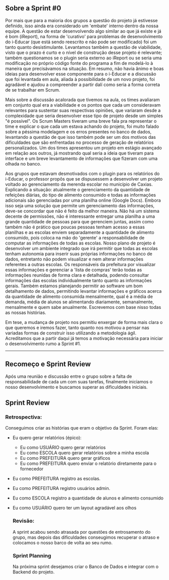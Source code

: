 ## Sobre a Sprint #0

Por mais que para a maioria dos grupos a questão do projeto já estivesse definido, isso ainda era considerado um 'embate' interno dentro da nossa equipe. A questão de estar desenvolvendo algo similar ao que já existe e já é bom (iReport), na forma de 'curativo' para problemas de desenvolvimento do i-Educar (que está sendo reescrito e não pode ser modificado) foi um tanto quanto desistimulante. Levantamos também a questão de viabilidade, visto que o prazo é curto e o nível de construção desse projeto é relevante; também questionamos se o plugin seria externo ao iReport ou se seria uma modificação no próprio código fonte do programa a fim de modelá-lo à maneira que precisávamos na situação. Em resumo, não havia ânimo e boas ideias para desenvolver esse componente para o i-Educar e a discussão que foi levantada em aula, aliada à possibilidade de um novo projeto, foi agradável e ajudou a compreender a partir dalí como seria a forma correta de se trabalhar em Scrum.

Mais sobre a discussão acalorada que tivemos na aula, os times avaliaram em conjunto qual era a viabilidade e os pontos que cada um consideravam relevantes para sustentar suas respectivas opiniões, que variaram desde a complexidade que seria desenvolver esse tipo de projeto desde um simples "é possível". Os Scrum Masters tiveram uma breve fala pra representar o time e explicar o que cada um estava achando do projeto, foi muito falado sobre a péssima modelagem e os erros presentes no banco de dados, levantando a questão de que isso também pode ser um dos motivos das dificuldades que são enfrentadas no processo de geração de relatórios personalizados. Um dos times apresentou um projeto em estágio avançado em relação aos outros, já mostrando qual seria a ideia que tiveram para interface e um breve levantamento de informações que fizeram com uma olhada no banco.

Aos grupos que estavam desmotivados com o plugin para os relatórios do i-Educar, o professor propôs que se dispusessem a desenvolver um projeto voltado ao gerenciamento da merenda escolar no município de Caxias. Explicando a situação: atualmente o gerenciamento da quantidade de refeições diárias, do tipo de alimento consumido e todas as informações adicionais são gerenciadas por uma planilha online (Google Docs). Embora isso seja uma solução que permite um gerenciamento das informações, deve-se concordar que não é feito da melhor maneira. Não há um sistema decente de permissões, não é interessante entregar uma planilha a uma grande quantidade de pessoas para que gerenciem juntas, assim como também não é prático que poucas pessoas tenham acesso a essas planilhas e as escolas enviem separadamente a quantidade de alimento consumido, pois coloca na mão do 'gerente' a responsabilidade de computar as informações de todas as escolas. Nosso plano de projeto é desenvolver um ambiente integrado que irá permitir que todas as escolas tenham autonomia para inserir suas próprias informações no banco de dados, entretanto não podem visualizar e nem alterar informações referentes a outras escolas. Os responsáveis da prefeitura por visualizar essas informações e gerenciar a 'lista de compras' terão todas as informações reunidas de forma clara e detalhada, podendo consultar informações das escolas individualmente tanto quanto as informações gerais. Também estamos planejando permitir ao software um bom detalhamento de dados, permitindo levantar informações e gráficos acerca da quantidade de alimento consumida mensalmente, qual é a média de demanda, média de alunos se alimentando diariamente, semanalmente, mensalmente e quem sabe anualmente. Escrevemos com base nisso todas as nossas histórias.

Em tese, a mudança de projeto nos permitiu enxergar de forma mais clara o que queremos e iremos fazer, tanto quanto nos motivou a pensar nas variadas formas de construir isso utilizando a metodologia ágil. Acreditamos que a partir daqui já temos a motivação necessária para iniciar o desenvolvimento rumo a Sprint #1.

***

## Recomeço e Sprint Review

Após uma reunião e discussão entre o grupo sobre a falta de responsabilidade de cada um com suas tarefas, finalmente iniciamos o nosso desenvolvimento e buscamos superar as dificuldades iniciais.

## Sprint Review
  
  ### Retrospectiva:

Conseguimos criar as histórias que eram o objetivo da Sprint. Foram elas:

* Eu quero gerar relatórios (épico):
  * Eu como USUÁRIO quero gerar relatórios
  * Eu como ESCOLA quero gerar relatórios sobre a minha escola
  * Eu como PREFEITURA quero gerar gráficos
  * Eu como PREFEITURA quero enviar o relatório diretamente para o fornecedor
* Eu como PREFEITURA registro as escolas.
* Eu como PREFEITURA registro usuários admin.
* Eu como ESCOLA registro a quantidade de alunos e alimento consumido
* Eu como USUÁRIO quero ter um layout agradável aos olhos
      
  ###  Revisão:
  
  A sprint acabou sendo atrasada por questões de entrosamento do grupo, mas depois das dificuldades conseugimos recuperar o atraso e colocamos o nosso barco de volta ao seu rumo.

  ### Sprint Planning
  
  Na próxima sprint desejamos criar o Banco de Dados e integrar com o Backend do projeto.
